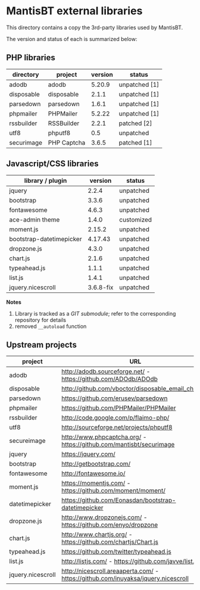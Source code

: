 MantisBT external libraries
===========================

This directory contains a copy the 3rd-party libraries used by MantisBT.

The version and status of each is summarized below:

## PHP libraries

directory       | project         | version   | status
----------------|-----------------|-----------|---------------
adodb           | adodb           | 5.20.9    | unpatched [1]
disposable      | disposable      | 2.1.1     | unpatched [1]
parsedown       | parsedown       | 1.6.1     | unpatched [1]
phpmailer       | PHPMailer       | 5.2.22    | unpatched [1]
rssbuilder      | RSSBuilder      | 2.2.1     | patched [2]
utf8            | phputf8         | 0.5       | unpatched
securimage      | PHP Captcha     | 3.6.5     | patched [1]


## Javascript/CSS libraries

library / plugin                  | version   | status
----------------------------------|-----------|---------------
jquery                            | 2.2.4     | unpatched
bootstrap                         | 3.3.6     | unpatched
fontawesome                       | 4.6.3     | unpatched
ace-admin theme                   | 1.4.0     | customized
moment.js                         | 2.15.2    | unpatched
bootstrap-datetimepicker          | 4.17.43   | unpatched
dropzone.js                       | 4.3.0     | unpatched
chart.js                          | 2.1.6     | unpatched
typeahead.js                      | 1.1.1     | unpatched 
list.js                           | 1.4.1     | unpatched
jquery.nicescroll                 | 3.6.8-fix | unpatched

  
**Notes**

1. Library is tracked as a *GIT submodule*; refer to the corresponding
   repository for details
2. removed `__autoload` function


Upstream projects
-----------------

project             | URL
--------------------|--------------------------------------------------------------------
adodb               | http://adodb.sourceforge.net/ - https://github.com/ADOdb/ADOdb
disposable          | http://github.com/vboctor/disposable_email_checker
parsedown           | https://github.com/erusev/parsedown
phpmailer           | https://github.com/PHPMailer/PHPMailer
rssbuilder          | http://code.google.com/p/flaimo-php/
utf8                | http://sourceforge.net/projects/phputf8
secureimage         | http://www.phpcaptcha.org/ - https://github.com/mantisbt/securimage
jquery              | https://jquery.com/
bootstrap           | http://getbootstrap.com/
fontawesome         | http://fontawesome.io/
moment.js           | https://momentjs.com/ - https://github.com/moment/moment/
datetimepicker      | https://github.com/Eonasdan/bootstrap-datetimepicker
dropzone.js         | http://www.dropzonejs.com/ - https://github.com/enyo/dropzone
chart.js            | http://www.chartjs.org/ - https://github.com/chartjs/Chart.js
typeahead.js        | https://github.com/twitter/typeahead.js
list.js             | http://listjs.com/ - https://github.com/javve/list.js
jquery.nicescroll   | http://nicescroll.areaaperta.com/ - https://github.com/inuyaksa/jquery.nicescroll
